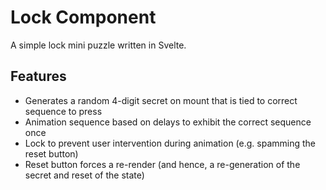 # Lock Component

A simple lock mini puzzle written in Svelte.

## Features

- Generates a random 4-digit secret on mount that is tied to correct sequence to press
- Animation sequence based on delays to exhibit the correct sequence once
- Lock to prevent user intervention during animation (e.g. spamming the reset button)
- Reset button forces a re-render (and hence, a re-generation of the secret and reset of the state)
